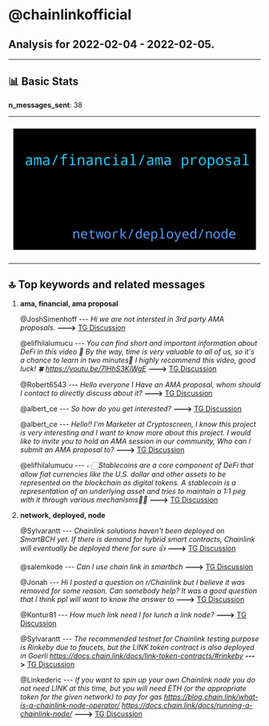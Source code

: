 # **@chainlinkofficial**
 ## Analysis for **2022-02-04** - **2022-02-05**.

---

## 📊 **Basic Stats**

**n_messages_sent**: 38

---
![wordcloud](chainlinkofficial_1Days_wordcloud.png)

---


## 🔝 **Top keywords and related messages**

1. **ama, financial, ama proposal**

    @JoshSimenhoff --- *Hi we are not intersted in 3rd party AMA proposals.* **--->** [TG Discussion](https://t.me/chainlinkofficial/371536)

    @elifhilalumucu --- *You can find short and important information about DeFi in this video 🤩  By the way, time is very valuable to all of us, so it's a chance to learn in two minutes🙂 I highly recommend this video, good luck! 🍀   https://youtu.be/7lHhS3KiWgE* **--->** [TG Discussion](https://t.me/chainlinkofficial/371503)

    @Robert6543 --- *Hello everyone I Have an AMA proposal, whom should I contact to directly discuss about it?* **--->** [TG Discussion](https://t.me/chainlinkofficial/371869)

    @albert_ce --- *So how do you get interested?* **--->** [TG Discussion](https://t.me/chainlinkofficial/371537)

    @albert_ce --- *Hello!! I'm  Marketer at Cryptoscreen, I know this project is very interesting and I want to know more about this project. I would like to invite you to hold an AMA session in our community, Who can I submit an AMA proposal to?* **--->** [TG Discussion](https://t.me/chainlinkofficial/371535)

    @elifhilalumucu --- *👉🏻Stablecoins are a core component of DeFi that allow fiat currencies like the U.S. dollar and other assets to be represented on the blockchain as digital tokens.   A stablecoin is a representation of an underlying asset and tries to maintain a 1:1 peg with it through various mechanisms🙏🏻* **--->** [TG Discussion](https://t.me/chainlinkofficial/371498)

2. **network, deployed, node**

    @Sylvarantt --- *Chainlink solutions haven't been deployed on SmartBCH yet. If there is demand for hybrid smart contracts, Chainlink will eventually be deployed there for sure 👍* **--->** [TG Discussion](https://t.me/chainlinkofficial/371612)

    @salemkode --- *Can I use chain link in smartbch* **--->** [TG Discussion](https://t.me/chainlinkofficial/371607)

    @Jonah --- *Hi I posted a question on r/Chainlink but I believe it was removed for some reason. Can somebody help? It was a good question that I think ppl will want to know the answer to* **--->** [TG Discussion](https://t.me/chainlinkofficial/371459)

    @Kontur81 --- *How much link need I for lunch a link node?* **--->** [TG Discussion](https://t.me/chainlinkofficial/371466)

    @Sylvarantt --- *The recommended testnet for Chainlink testing purpose is Rinkeby due to faucets, but the LINK token contract is also deployed in Goerli  https://docs.chain.link/docs/link-token-contracts/#rinkeby* **--->** [TG Discussion](https://t.me/chainlinkofficial/371832)

    @Linkederic --- *If you want to spin up your own Chainlink node you do not need LINK at this time, but you will need ETH (or the appropriate token for the given network) to pay for gas  https://blog.chain.link/what-is-a-chainlink-node-operator/ https://docs.chain.link/docs/running-a-chainlink-node/* **--->** [TG Discussion](https://t.me/chainlinkofficial/371528)

